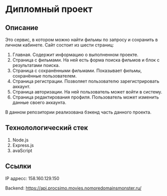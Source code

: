# Дипломный проект 
## Описание
Это сервис, в котором можно найти фильмы по запросу и сохранить в личном кабинете. Сайт состоит из шести страниц:
1. Главная.  Содержит информацию о выполненном проекте.
2. Страница с фильмами. На ней есть форма поиска фильмов и блок с результатами поиска.
3. Страница с сохранёнными фильмами. Показывает фильмы, сохранённые пользователем.
4. Страница регистрации. Позволяет пользователю зарегистрировать аккаунт.
5. Страница авторизации. На ней пользователь может войти в систему.
6. Страница редактирования профиля. Пользователь может изменить данные своего аккаунта.

В данном репозитории реализована бэкенд часть данного проекта.

## Технолологический стек
1. Node.js
2. Express.js
3. avaScript

## Ссылки

IP адресс: 158.160.129.150 

Backend: https://api.procsimo.movies.nomoredomainsmonster.ru/
